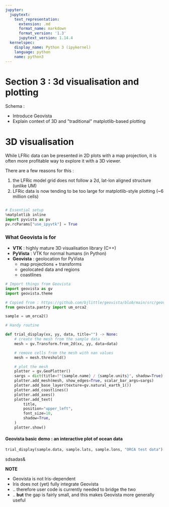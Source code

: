 ```yaml
---
jupyter:
  jupytext:
    text_representation:
      extension: .md
      format_name: markdown
      format_version: '1.3'
      jupytext_version: 1.14.4
  kernelspec:
    display_name: Python 3 (ipykernel)
    language: python
    name: python3
---
```


# Section 3 : 3d visualisation and plotting

Schema :
  * Introduce Geovista
  * Explain context of 3D and "traditional" matplotlib-based plotting


# 3D visualisation

While LFRic data can be presented in 2D plots with a map projection, it is often more profitable way to explore it with a 3D viewer.  

There are a few reasons for this :
  1. the LFRic model grid does not follow a 2d, lat-lon aligned structure (unlike UM)
  2. LFRic data is now tending to be too large for matplotlib-style plotting (~6 million cells)


```python

```

```python tags=[]
# Essential setup
%matplotlib inline
import pyvista as pv
pv.rcParams["use_ipyvtk"] = True
```

### What Geovista is for

  * **VTK** : highly mature 3D visualisation library (C++)
  * **PyVista** : VTK for normal humans (in Python)
  * **Geovista** : geolocation for PyVista
     * map projections + transforms
     * geolocated data and regions
     * coastlines



```python
# Import things from Geovista
import geovista as gv
import geovista.theme
```

```python
# Copied from : https://github.com/bjlittle/geovista/blob/main/src/geovista/examples/from_2d__orca.py
from geovista.pantry import um_orca2

sample = um_orca2()
```

```python
# Handy routine

def trial_display(xx, yy, data, title="") -> None:
    # create the mesh from the sample data
    mesh = gv.Transform.from_2d(xx, yy, data=data)

    # remove cells from the mesh with nan values
    mesh = mesh.threshold()

    # plot the mesh
    plotter = gv.GeoPlotter()
    sargs = dict(title=f"{sample.name} / {sample.units}", shadow=True)
    plotter.add_mesh(mesh, show_edges=True, scalar_bar_args=sargs)
    plotter.add_base_layer(texture=gv.natural_earth_1())
    plotter.add_coastlines()
    plotter.add_axes()
    plotter.add_text(
        title,
        position="upper_left",
        font_size=10,
        shadow=True,
    )
    plotter.show()
```

#### Geovista basic demo : an interactive plot of ocean data

```python
trial_display(sample.data, sample.lats, sample.lons, "ORCA test data")
```

sdsadas&





**NOTE**
  * Geovista is not Iris-dependent
  * Iris does not (yet) fully integrate Geovista
  * .. therefore user code is currently needed to bridge the two
  * .. **but** the gap is fairly small, and this makes Geovista more generally useful



